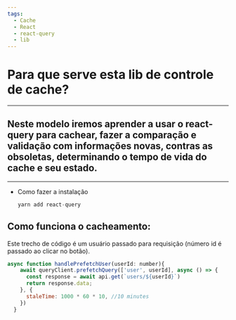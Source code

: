 ```yaml
---
tags:
  - Cache
  - React
  - react-query
  - lib
---
```

# Para que serve esta lib de controle de cache?

---

## Neste modelo iremos aprender a usar o react-query para cachear, fazer a comparação e validação com informações novas, contras as obsoletas, determinando o tempo de vida do cache e seu estado.

---

- Como fazer a instalação
    
    ```JavaScript
    yarn add react-query
    ```
    

## Como funciona o cacheamento:

Este trecho de código é um usuário passado para requisição (número id é passado ao clicar no botão).  

```JavaScript
async function handlePrefetchUser(userId: number){
    await queryClient.prefetchQuery(['user', userId], async () => {
      const response = await api.get(`users/${userId}`)
      return response.data;
    }, {
      staleTime: 1000 * 60 * 10, //10 minutes
    })
  }
```
